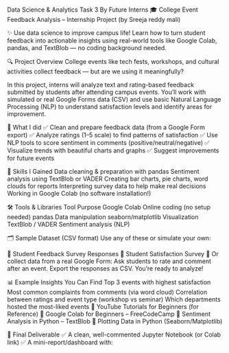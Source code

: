 Data Science & Analytics Task 3
By Future Interns
🎓 College Event Feedback Analysis – Internship Project (by Sreeja reddy mali)

✨ Use data science to improve campus life! Learn how to turn student feedback into actionable insights using real-world tools like Google Colab, pandas, and TextBlob — no coding background needed.

🔍 Project Overview
College events like tech fests, workshops, and cultural activities collect feedback — but are we using it meaningfully?

In this project, interns will analyze text and rating-based feedback submitted by students after attending campus events. You’ll work with simulated or real Google Forms data (CSV) and use basic Natural Language Processing (NLP) to understand satisfaction levels and identify areas for improvement.

🎯 What I did
✅ Clean and prepare feedback data (from a Google Form export)
✅ Analyze ratings (1–5 scale) to find patterns of satisfaction
✅ Use NLP tools to score sentiment in comments (positive/neutral/negative)
✅ Visualize trends with beautiful charts and graphs
✅ Suggest improvements for future events

🧠 Skills I Gained
Data cleaning & preparation with pandas
Sentiment analysis using TextBlob or VADER
Creating bar charts, pie charts, word clouds for reports
Interpreting survey data to help make real decisions
Working in Google Colab (no software installation!)

🛠 Tools & Libraries
Tool	Purpose
Google Colab	Online coding (no setup needed)
pandas	Data manipulation
seaborn/matplotlib	Visualization
TextBlob / VADER	Sentiment analysis (NLP)

🗂️ Sample Dataset (CSV format)
Use any of these or simulate your own:

🔗 Student Feedback Survey Responses
🔗 Student Satisfaction Survey
📄 Or collect data from a real Google Form:
Ask students to rate and comment after an event.
Export the responses as CSV.
You’re ready to analyze!

📊 Example Insights You Can Find
Top 3 events with highest satisfaction
Most common complaints from comments (via word cloud)
Correlation between ratings and event type (workshop vs seminar)
Which departments hosted the most-liked events
🎥 YouTube Tutorials for Beginners (for Reference)
📌 Google Colab for Beginners – FreeCodeCamp
📌 Sentiment Analysis in Python – TextBlob
📌 Plotting Data in Python (Seaborn/Matplotlib)

📁 Final Deliverable
✅ A clean, well-commented Jupyter Notebook (or Colab link)
✅ A mini-report/dashboard with:


